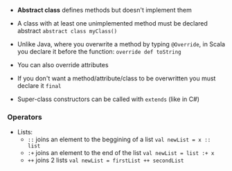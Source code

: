 * **Abstract class** defines methods but doesn't implement them
* A class with at least one unimplemented method must be declared abstract `abstract class myClass()`

* Unlike Java, where you overwrite a method by typing `@Override`, in Scala you declare it before the function: `override def toString`
* You can also override attributes
* If you don't want a method/attribute/class to be overwritten you must declare it `final`

* Super-class constructors can be called with `extends` (like in C#)

### Operators
- Lists:
	- `::` joins an element to the beggining of a list `val newList = x :: list`
	- `:+` joins an element to the end of the list `val newList = list :+ x`
	- `++` joins 2 lists `val newList = firstList ++ secondList`